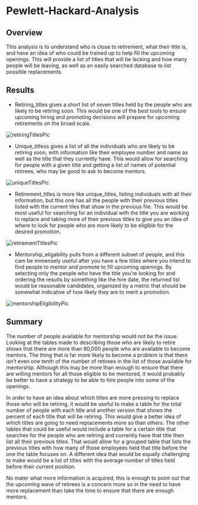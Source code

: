 # Pewlett-Hackard-Analysis
## Overview
This analysis is to understand who is close to retirement, what their title is, and have an idea of who could be trained up to help fill the upcoming openings. This will provide a list of titles that will be lacking and how many people will be leaving, as well as an easily searched database to list possible replacements. 
## Results
- Retiring_titles gives a short list of seven titles held by the people who are likely to be retiring soon. This would be one of the best tools to ensure upcoming hiring and promoting decisions will prepare for upcoming retirements on the broad scale. 

![retiringTitlesPic](https://user-images.githubusercontent.com/83182353/122692798-b2672500-d1fc-11eb-980e-250e85e27d23.png)

- Unique_titless gives a list of all the individuals who are likely to be retiring soon, with information like their employee number and name as well as the title that they currently have. This would allow for searching for people with a given title and getting a list of names of potential retirees, who may be good to ask to become mentors. 

![uniqueTitlesPic](https://user-images.githubusercontent.com/83182353/122692876-fbb77480-d1fc-11eb-8c13-0db14c328d92.png)

- Retirement_titles is more like unique_titles, listing individuals with all their information, but this one has all the people with their previous titles listed with the current tiles that show in the previous file. This would be most useful for searching for an individual with the title you are working to replace and taking more of their previous titles to give you an idea of where to look for people who are more likely to be eligible for the desired promotion.

![retirementTitlesPic](https://user-images.githubusercontent.com/83182353/122692920-2e616d00-d1fd-11eb-9fed-7a64fea115f3.png)

- Mentorship_eligability pulls from a different subset of people, and this cam be immensely useful after you have a few titles where you intend to find people to mentor and promote to fill upcoming openings. By selecting only the people who have the title you’re looking for and ordering the results by something like the hire date, the returned list would be reasonable candidates, organized by a metric that should be somewhat indicative of how likely they are to merit a promotion.

![mentorshipEligibilityPic](https://user-images.githubusercontent.com/83182353/122692981-7b454380-d1fd-11eb-8595-f4542eedc36b.png)

## Summary
The number of people available for mentorship would not be the issue. Looking at the tables made to describing those who are likely to retire shows that there are more than 90,000 people who are available to become mentors. The thing that is far more likely to become a problem is that there isn’t even one tenth of the number of retirees in the list of those available for mentorship. Although this may be more than enough to ensure that there are willing mentors for all those eligible to be mentored, it would probably be better to have a strategy to be able to hire people into some of the openings. 

In order to have an idea about which titles are more pressing to replace those who will be retiring, it would be useful to make a table for the total number of people with each title and another version that shows the percent of each title that will be retiring. This would give a better idea of which titles are going to need replacements more so than others. The other tables that could be useful would include a table for a certain title that searches for the people who are retiring and currently have that title then list all their previous titles. That would allow for a grouped table that lists the previous titles with how many of those employees held that title before the one the table focuses on. A different idea that would be equally challenging to make would be a list of titles with the average number of titles held before their current position.

No mater what more information is acquired, this is enough to point out that the upcoming wave of retirees is a concern more so in the need to have more replacement than take the time to ensure that there are enough mentors.  
